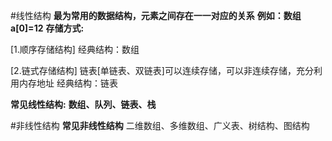 #线性结构
**最为常用的数据结构，元素之间存在一一对应的关系**
**例如：数组a[0]=12**
**存储方式:**

[1.顺序存储结构]
经典结构：数组


[2.链式存储结构] 链表[单链表、双链表]可以连续存储，可以非连续存储，充分利用内存地址
经典结构：链表

**常见线性结构:**
**数组、队列、链表、栈**


#非线性结构
**常见非线性结构**
二维数组、多维数组、广义表、树结构、图结构